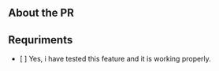 ## About the PR

<!-- What was changed? -->

<!-- You shouldn’t skip this one -->

## Requriments

<!-- Put an X in the brackets if you have met the requriments -->

* \[ \] Yes, i have tested this feature and it is working properly.


